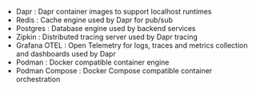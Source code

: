 - Dapr : Dapr container images to support localhost runtimes
- Redis : Cache engine used by Dapr for pub/sub
- Postgres : Database engine used by backend services
- Zipkin : Distributed tracing server used by Dapr tracing
- Grafana OTEL : Open Telemetry for logs, traces and metrics collection and dashboards used by Dapr
- Podman : Docker compatible container engine
- Podman Compose : Docker Compose compatible container orchestration

